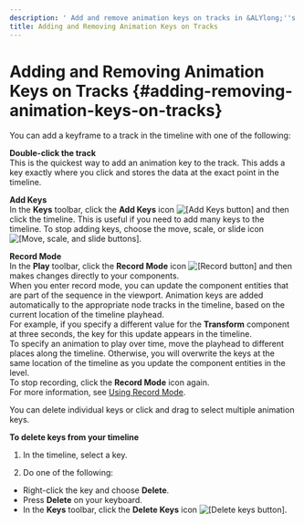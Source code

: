 ```yaml
---
description: ' Add and remove animation keys on tracks in &ALYlong;''s &trackview-editor;. '
title: Adding and Removing Animation Keys on Tracks
---
```

# Adding and Removing Animation Keys on Tracks {#adding-removing-animation-keys-on-tracks}

You can add a keyframe to a track in the timeline with one of the following:

**Double\-click the track**  
This is the quickest way to add an animation key to the track\. This adds a key exactly where you click and stores the data at the exact point in the timeline\.

**Add Keys**  
In the **Keys** toolbar, click the **Add Keys** icon ![\[Add Keys button\]](/images/userguide/cinematics/cinematic-add-keys-track-view-editor.png) and then click the timeline\. This is useful if you need to add many keys to the timeline\. To stop adding keys, choose the move, scale, or slide icon ![\[Move, scale, and slide buttons\]](/images/userguide/cinematics/cinematics-move-scale-slide-keys-icon-track-view-editor.png)\.

**Record Mode**  
In the **Play** toolbar, click the **Record Mode** icon ![\[Record button\]](/images/userguide/cinematics/cinematics-record-icon-track-view-editor.png) and then makes changes directly to your components\.   
When you enter record mode, you can update the component entities that are part of the sequence in the viewport\. Animation keys are added automatically to the appropriate node tracks in the timeline, based on the current location of the timeline playhead\.   
For example, if you specify a different value for the **Transform** component at three seconds, the key for this update appears in the timeline\.  
To specify an animation to play over time, move the playhead to different places along the timeline\. Otherwise, you will overwrite the keys at the same location of the timeline as you update the component entities in the level\.  
To stop recording, click the **Record Mode** icon again\.  
For more information, see [Using Record Mode](/docs/userguide/cinematics/using-record-mode.md)\.

You can delete individual keys or click and drag to select multiple animation keys\.

**To delete keys from your timeline**

1. In the timeline, select a key\.

1.  Do one of the following:
   + Right\-click the key and choose **Delete**\.
   + Press **Delete** on your keyboard\.
   + In the **Keys** toolbar, click the **Delete Keys** icon ![\[Delete keys button\]](/images/userguide/cinematics/cinematics-delete-keys-icon-track-view-editor.png)\.